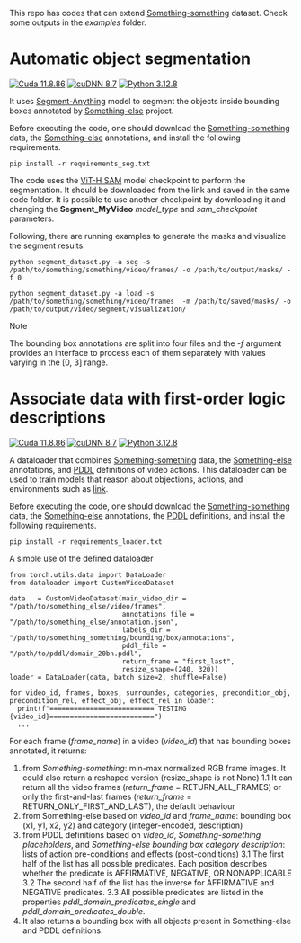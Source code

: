 

This repo has codes that can extend [Something-something](https://www.qualcomm.com/developer/software/something-something-v-2-dataset) dataset.
Check some outputs in the *examples* folder.

# **Automatic object segmentation**

[![Cuda 11.8.86](https://img.shields.io/badge/cuda-11.8.86-red.svg)]() [![cuDNN 8.7](https://img.shields.io/badge/cudnn-8.7-blue.svg)]() [![Python 3.12.8](https://img.shields.io/badge/python-3.12.8-green.svg)](https://www.python.org/downloads/release/python-3128/) 


It uses [Segment-Anything](https://github.com/facebookresearch/segment-anything) model to segment the objects inside bounding boxes annotated by
[Something-else](https://github.com/joaanna/something_else) project.

Before executing the code, one should download the [Something-something](https://www.qualcomm.com/developer/software/something-something-v-2-dataset/downloads) data, the [Something-else](https://github.com/joaanna/something_else) annotations, and install the following requirements. 

  ```
  pip install -r requirements_seg.txt
  ```

The code uses the [ViT-H SAM](https://github.com/facebookresearch/segment-anything) model checkpoint to perform the segmentation. It should be downloaded from the link and saved in the same code folder.
It is possible to use another checkpoint by downloading it and changing the **Segment_MyVideo** *model_type* and *sam_checkpoint* parameters.

Following, there are running examples to generate the masks and visualize the segment results.

  ```
  python segment_dataset.py -a seg -s /path/to/something/something/video/frames/ -o /path/to/output/masks/ -f 0
  ```

  ```
  python segment_dataset.py -a load -s /path/to/something/something/video/frames  -m /path/to/saved/masks/ -o /path/to/output/video/segment/visualization/
  ```

> [!NOTE] 
> The bounding box annotations are split into four files and the *-f* argument provides an interface to process each of them separately with values varying in the [0, 3] range.


# **Associate data with first-order logic descriptions**

[![Cuda 11.8.86](https://img.shields.io/badge/cuda-11.8.86-red.svg)]() [![cuDNN 8.7](https://img.shields.io/badge/cudnn-8.7-blue.svg)]() [![Python 3.12.8](https://img.shields.io/badge/python-3.12.8-green.svg)](https://www.python.org/downloads/release/python-3128/)


A dataloader that combines [Something-something](https://www.qualcomm.com/developer/software/something-something-v-2-dataset/downloads) data, the [Something-else](https://github.com/joaanna/something_else) annotations, and [PDDL](https://gist.githubusercontent.com/beasteers/defa94fb90a66a14b279b9b69b23f0fc/raw/5cd28cfe45e3e251e7dac40b0e13959160a01b43/domain_20bn.pddl) definitions of video actions.
This dataloader can be used to train models that reason about objections, actions, and environments such as [link](https://ieeexplore.ieee.org/abstract/document/9812016).

Before executing the code, one should download the [Something-something](https://www.qualcomm.com/developer/software/something-something-v-2-dataset/downloads) data, the [Something-else](https://github.com/joaanna/something_else) annotations, the [PDDL](https://gist.githubusercontent.com/beasteers/defa94fb90a66a14b279b9b69b23f0fc/raw/5cd28cfe45e3e251e7dac40b0e13959160a01b43/domain_20bn.pddl) definitions, and install the following requirements. 

  ```
  pip install -r requirements_loader.txt
  ```

A simple use of the defined dataloader

  ```
  from torch.utils.data import DataLoader
  from dataloader import CustomVideoDataset

  data   = CustomVideoDataset(main_video_dir = "/path/to/something_else/video/frames", 
                              annotations_file = "/path/to/something_else/annotation.json", 
                              labels_dir = "/path/to/something_something/bounding/box/annotations", 
                              pddl_file = "/path/to/pddl/domain_20bn.pddl",
                              return_frame = "first_last",
                              resize_shape=(240, 320))
  loader = DataLoader(data, batch_size=2, shuffle=False) 

  for video_id, frames, boxes, surroundes, categories, precondition_obj, precondition_rel, effect_obj, effect_rel in loader:  
    print(f"========================== TESTING {video_id}==========================")
    ...
  ```

For each frame (*frame_name*) in a video (*video_id*) that has bounding boxes annotated, it returns:

1. from *Something-something*: min-max normalized RGB frame images. It could also return a reshaped version (resize_shape is not None)
   1.1 It can return all the video frames (*return_frame* = RETURN_ALL_FRAMES) or only the first-and-last frames (*return_frame* = RETURN_ONLY_FIRST_AND_LAST), the default behaviour  
2. from Something-else based on *video_id* and *frame_name*: bounding box (x1, y1, x2, y2) and category (integer-encoded, description)
3. from PDDL definitions based on *video_id*, *Something-something placeholders*, and *Something-else bounding box category description*: lists of action pre-conditions and effects (post-conditions)
   3.1 The first half of the list has all possible predicates. Each position describes whether the predicate is AFFIRMATIVE, NEGATIVE, OR NONAPPLICABLE
   3.2 The second half of the list has the inverse for AFFIRMATIVE and NEGATIVE predicates.
   3.3 All possible predicates are listed in the properties *pddl_domain_predicates_single* and *pddl_domain_predicates_double*.
4. It also returns a bounding box with all objects present in Something-else and PDDL definitions.
